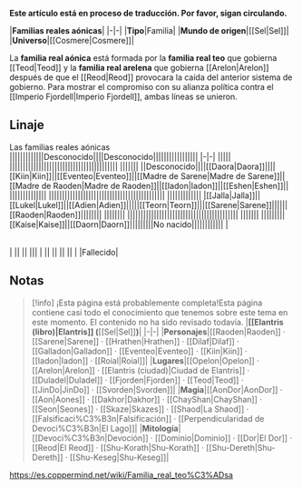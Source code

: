 **Este artículo está en proceso de traducción. Por favor, sigan circulando.**


|**Familias reales aónicas**|
|-|-|
|**Tipo**|Familia|
|**Mundo de origen**|[[Sel\|Sel]]|
|**Universo**|[[Cosmere\|Cosmere]]|

La **familia real aónica** está formada por la **familia real teo** que gobierna [[Teod\|Teod]] y la **familia real arelena** que gobierna [[Arelon\|Arelon]] después de que el [[Reod\|Reod]] provocara la caída del anterior sistema de gobierno. Para mostrar el compromiso con su alianza política contra el [[Imperio Fjordell\|Imperio Fjordell]], ambas líneas se unieron.



## Linaje
Las familias reales aónicas
|||||||||||||Desconocido||||Desconocido|||||||||||||||||
|-|-|
|||||
|||||||||||||||||||||||||||||||||||||||||
|||||||
||Desconocido||||[[Daora\|Daora]]||||[[Kiin\|Kiin]]||[[Eventeo\|Eventeo]]||[[Madre de Sarene\|Madre de Sarene]]||[[Madre de Raoden\|Madre de Raoden]]||[[Iadon\|Iadon]]||[[Eshen\|Eshen]]||
||||||||||||||
||||||||||||||||||||||||||||||||||||||||||||
|||||||||||||
|[[Jalla\|Jalla]]||[[Lukel\|Lukel]]||[[Adien\|Adien]]|||||[[Teorn\|Teorn]]|||[[Sarene\|Sarene]]||||||[[Raoden\|Raoden]]||||||||
||||||||
||||||||||||||||||||||||||||||||||||||||||
|||||||
|||||||||[[Kaise\|Kaise]]||[[Daorn\|Daorn]]|||||||||No nacido||||||||||||
|

|||
|-|-|
|
||
||
|||
|
||
||
||
||
| |Fallecido|


## Notas

> [!info] ¡Esta página está probablemente completa!Esta página contiene casi todo el conocimiento que tenemos sobre este tema en este momento.
El contenido no ha sido revisado todavía.
|**[[Elantris (libro)\|Elantris]] (**[[Sel\|Sel]]**)**|
|-|-|
|**Personajes**|[[Raoden\|Raoden]] · [[Sarene\|Sarene]] · [[Hrathen\|Hrathen]] · [[Dilaf\|Dilaf]] · [[Galladon\|Galladon]] · [[Eventeo\|Eventeo]] · [[Kiin\|Kiin]] · [[Iadon\|Iadon]] · [[Roial\|Roial]]|
|**Lugares**|[[Opelon\|Opelon]] · [[Arelon\|Arelon]] · [[Elantris (ciudad)\|Ciudad de Elantris]] · [[Duladel\|Duladel]] · [[Fjorden\|Fjorden]] · [[Teod\|Teod]] · [[JinDo\|JinDo]] · [[Svorden\|Svorden]]|
|**Magia**|[[AonDor\|AonDor]] · [[Aon\|Aones]] · [[Dakhor\|Dakhor]] · [[ChayShan\|ChayShan]] · [[Seon\|Seones]] · [[Skaze\|Skazes]] · [[Shaod\|La Shaod]] · [[Falsificaci%C3%B3n\|Falsificación]] · [[Perpendicularidad de Devoci%C3%B3n\|El Lago]]|
|**Mitología**|[[Devoci%C3%B3n\|Devoción]] · [[Dominio\|Dominio]] · [[Dor\|El Dor]] · [[Reod\|El Reod]] · [[Shu-Korath\|Shu-Korath]] · [[Shu-Dereth\|Shu-Dereth]] · [[Shu-Keseg\|Shu-Keseg]]|



https://es.coppermind.net/wiki/Familia_real_teo%C3%ADsa
